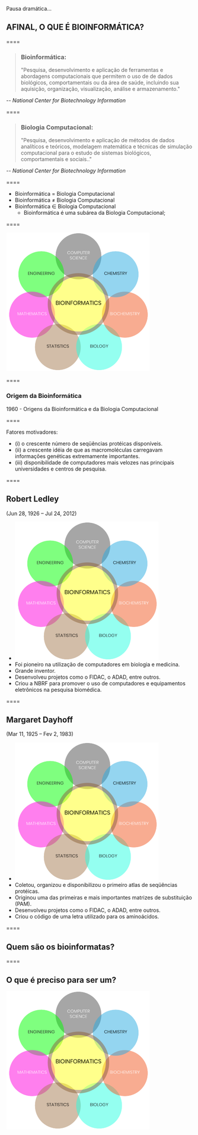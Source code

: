 <!-- .slide: data-background="img/motivation.jpg" -->

Pausa dramática...

## AFINAL, O QUE É BIOINFORMÁTICA?

====

> ### Bioinformática:
>
> "Pesquisa, desenvolvimento e aplicação de ferramentas e abordagens computacionais que permitem o uso de de dados biológicos, comportamentais ou da área de saúde, incluindo sua aquisição, organização, visualização, análise e armazenamento."

-- <cite>National Center for Biotechnology Information</cite>

====

<!-- .slide: data-background="img/motivation.jpg" -->

> ### Biologia Computacional:
>
> "Pesquisa, desenvolvimento e aplicação de métodos de dados analíticos e teóricos, modelagem matemática e técnicas de simulação computacional para o estudo de sistemas biológicos, comportamentais e sociais.."

-- <cite>National Center for Biotechnology Information</cite>

====

<!-- .slide: data-background="img/motivation.jpg" -->

- Bioinformática = Biologia Computacional
- Bioinformática ≠ Biologia Computacional
- Bioinformática ∈ Biologia Computacional
  - Bioinformática é uma subárea da Biologia Computacional;

====

![avatar][avatar]

[avatar]: ../shared/img/bioinformatics.png

====

### Origem da Bioinformática

1960 - Origens da Bioinformática e da Biologia Computacional

====

Fatores motivadores:

- (i) o crescente número de seqüências protéicas disponíveis.
- (ii) a crescente idéia de que as macromoléculas carregavam informações genéticas extremamente importantes.
- (iii) disponibilidade de computadores mais velozes nas principais universidades e centros de pesquisa. 

====

<!-- .slide: class="author" -->

## Robert Ledley 
(Jun 28, 1926 – Jul 24, 2012)

- ![avatar][avatar] <!-- .element: class="pull-right" -->
- Foi pioneiro na utilização de computadores em 
    biologia e medicina.
- Grande inventor. 
- Desenvolveu projetos como o FIDAC, o ADAD, 
    entre outros.
- Criou a NBRF para promover o uso de 
    computadores e equipamentos eletrônicos 
    na pesquisa biomédica.
    
[avatar]: ../shared/img/Ledley.jpg

====

<!-- .slide: class="author" -->

##  Margaret Dayhoff
(Mar 11, 1925 – Fev 2, 1983)

- ![avatar][avatar] <!-- .element: class="pull-right" -->
- Coletou, organizou e disponibilizou o primeiro atlas 
    de seqüências protéicas.
- Originou uma das primeiras e mais importantes matrizes
    de substituição (PAM).
- Desenvolveu projetos como o 
    FIDAC, o ADAD, entre outros.
- Criou o código de uma letra utilizado para os 
    aminoácidos.
    
====

## Quem são os bioinformatas?

====

## O que é preciso para ser um?

![avatar][avatar]

[avatar]: ../shared/img/preciso.gif
    
[avatar]: ../shared/img/Dayhoff.jpeg
